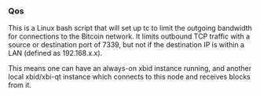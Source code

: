 ### Qos ###

This is a Linux bash script that will set up tc to limit the outgoing bandwidth for connections to the Bitcoin network. It limits outbound TCP traffic with a source or destination port of 7339, but not if the destination IP is within a LAN (defined as 192.168.x.x).

This means one can have an always-on xbid instance running, and another local xbid/xbi-qt instance which connects to this node and receives blocks from it.
